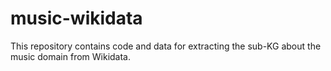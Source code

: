 # music-wikidata
This repository contains code and data for extracting the sub-KG about the music domain from Wikidata.  
